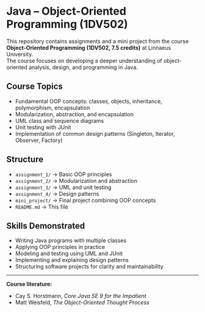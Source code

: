 # Java – Object-Oriented Programming (1DV502)

This repository contains assignments and a mini project from the course **Object-Oriented Programming (1DV502, 7.5 credits)** at Linnaeus University.  
The course focuses on developing a deeper understanding of object-oriented analysis, design, and programming in Java.

##  Course Topics
- Fundamental OOP concepts: classes, objects, inheritance, polymorphism, encapsulation
- Modularization, abstraction, and encapsulation
- UML class and sequence diagrams
- Unit testing with JUnit
- Implementation of common design patterns (Singleton, Iterator, Observer, Factory)

##  Structure
- `assignment_1/` → Basic OOP principles  
- `assignment_2/` → Modularization and abstraction  
- `assignment_3/` → UML and unit testing  
- `assignment_4/` → Design patterns  
- `mini_project/` → Final project combining OOP concepts  
- `README.md` → This file

##  Skills Demonstrated
- Writing Java programs with multiple classes
- Applying OOP principles in practice
- Modeling and testing using UML and JUnit
- Implementing and explaining design patterns
- Structuring software projects for clarity and maintainability

---

**Course literature:**  
- Cay S. Horstmann, *Core Java SE 9 for the Impatient*  
- Matt Weisfeld, *The Object-Oriented Thought Process*
